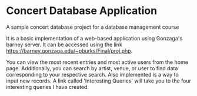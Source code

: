 # Concert Database Application
A sample concert database project for a database management course

It is a basic implementation of a web-based application using Gonzaga's barney server. It can be accessed using the link https://barney.gonzaga.edu/~pburks/Final/proj.php.

You can view the most recent entries and most active users from the home page. Additionally, you can search by artist, venue, or user to find data corresponding to your respective search. Also implemented is a way to input new records. A link called 'Interesting Queries' will take you to the four interesting queries I have created.
